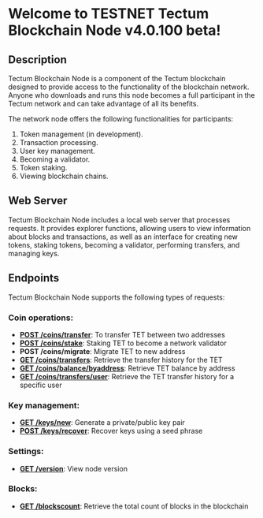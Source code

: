 # Welcome to TESTNET Tectum Blockchain Node v4.0.100 beta! #

## Description ##

Tectum Blockchain Node is a component of the Tectum blockchain designed to provide access to the functionality of the blockchain network. Anyone who downloads and runs this node becomes a full participant in the Tectum network and can take advantage of all its benefits.

The network node offers the following functionalities for participants:
1. Token management (in development).
2. Transaction processing.
3. User key management.
4. Becoming a validator.
5. Token staking.
6. Viewing blockchain chains.

## Web Server ##
Tectum Blockchain Node includes a local web server that processes requests. It provides explorer functions, allowing users to view information about blocks and transactions, as well as an interface for creating new tokens, staking tokens, becoming a validator, performing transfers, and managing keys.

## Endpoints ##

Tectum Blockchain Node supports the following types of requests:

### Coin operations: ###

-   **[POST /coins/transfer](docs/tokens_transfer_request.md)**: To transfer TET between two addresses
-   **[POST /coins/stake](docs/tokens_stake_request.md)**: Staking TET to become a network validator
-   **POST /coins/migrate**: Migrate TET to new address
-   **[GET /coins/transfers](docs/token_transfer_history.md)**: Retrieve the transfer history for the TET
-   **[GET /coins/balance/byaddress](docs/token_balance_request.md)**: Retrieve TET balance by address
-   **[GET /coins/transfers/user](docs/tet_transfer_history_user.md)**: Retrieve the TET transfer history for a specific user

### Key management: ###

-   **[GET /keys/new](docs/keys_generate_request.md)**: Generate a private/public key pair
-   **[POST /keys/recover](docs/keys_recovery_request.md)**: Recover keys using a seed phrase

### Settings: ###

-   **[GET /version](docs/version_request.md)**: View node version

### Blocks: ###

-   **[GET /blockscount](docs/block_count.md)**: Retrieve the total count of blocks in the blockchain
